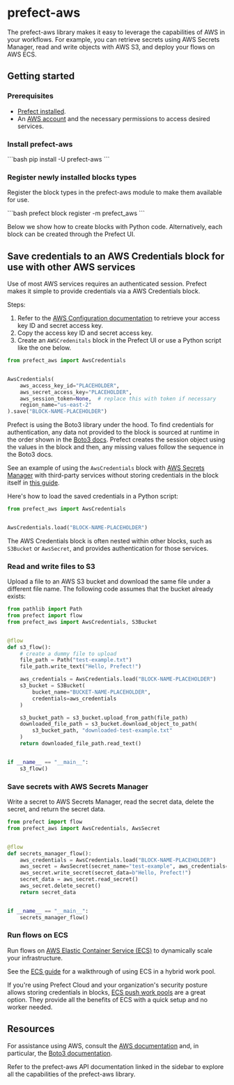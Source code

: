 # prefect-aws

The prefect-aws library makes it easy to leverage the capabilities of AWS in your workflows.
For example, you can retrieve secrets using AWS Secrets Manager, read and write objects with AWS S3, and deploy your flows on AWS ECS.

## Getting started

### Prerequisites

- [Prefect installed](/getting-started/installation/).
- An [AWS account](https://aws.amazon.com/account/) and the necessary permissions to access desired services.

### Install prefect-aws

<div class = "terminal">
```bash
pip install -U prefect-aws
```
</div>

### Register newly installed blocks types

Register the block types in the prefect-aws module to make them available for use.

<div class = "terminal">
```bash
prefect block register -m prefect_aws
```
</div>

Below we show how to create blocks with Python code.
Alternatively, each block can be created through the Prefect UI.

## Save credentials to an AWS Credentials block for use with other AWS services

Use of most AWS services requires an authenticated session.
Prefect makes it simple to provide credentials via a AWS Credentials block.

Steps:

1. Refer to the [AWS Configuration documentation](https://docs.aws.amazon.com/cli/latest/userguide/cli-configure-quickstart.html#cli-configure-quickstart-creds) to retrieve your access key ID and secret access key.
1. Copy the access key ID and secret access key.
1. Create an `AWSCredenitals` block in the Prefect UI or use a Python script like the one below.

```python
from prefect_aws import AwsCredentials


AwsCredentials(
    aws_access_key_id="PLACEHOLDER",
    aws_secret_access_key="PLACEHOLDER",
    aws_session_token=None,  # replace this with token if necessary
    region_name="us-east-2"
).save("BLOCK-NAME-PLACEHOLDER")
```

Prefect is using the Boto3 library under the hood.
To find credentials for authentication, any data not provided to the block is sourced at runtime in the order shown in the [Boto3 docs](https://boto3.amazonaws.com/v1/documentation/api/latest/guide/credentials.html#configuring-credentials).
Prefect creates the session object using the values in the block and then, any missing values follow the sequence in the Boto3 docs.

See an example of using the `AwsCredentials` block with [AWS Secrets Manager](#aws-secrets-manager) with third-party services without storing credentials in the block itself in [this guide](/guides/secrets/).

Here's how to load the saved credentials in a Python script:

```python
from prefect_aws import AwsCredentials


AwsCredentials.load("BLOCK-NAME-PLACEHOLDER")
```

The AWS Credentials block is often nested within other blocks, such as `S3Bucket` or `AwsSecret`, and provides authentication for those services.

### Read and write files to S3

Upload a file to an AWS S3 bucket and download the same file under a different file name.
The following code assumes that the bucket already exists:

```python
from pathlib import Path
from prefect import flow
from prefect_aws import AwsCredentials, S3Bucket


@flow
def s3_flow():
    # create a dummy file to upload
    file_path = Path("test-example.txt")
    file_path.write_text("Hello, Prefect!")

    aws_credentials = AwsCredentials.load("BLOCK-NAME-PLACEHOLDER")
    s3_bucket = S3Bucket(
        bucket_name="BUCKET-NAME-PLACEHOLDER",
        credentials=aws_credentials
    )

    s3_bucket_path = s3_bucket.upload_from_path(file_path)
    downloaded_file_path = s3_bucket.download_object_to_path(
        s3_bucket_path, "downloaded-test-example.txt"
    )
    return downloaded_file_path.read_text()


if __name__ == "__main__":
    s3_flow()
```

### Save secrets with AWS Secrets Manager

Write a secret to AWS Secrets Manager, read the secret data, delete the secret, and return the secret data.

```python
from prefect import flow
from prefect_aws import AwsCredentials, AwsSecret


@flow
def secrets_manager_flow():
    aws_credentials = AwsCredentials.load("BLOCK-NAME-PLACEHOLDER")
    aws_secret = AwsSecret(secret_name="test-example", aws_credentials=aws_credentials)
    aws_secret.write_secret(secret_data=b"Hello, Prefect!")
    secret_data = aws_secret.read_secret()
    aws_secret.delete_secret()
    return secret_data


if __name__ == "__main__":
    secrets_manager_flow()
```

### Run flows on ECS

Run flows on [AWS Elastic Container Service (ECS)](https://aws.amazon.com/ecs/) to dynamically scale your infrastructure.

See the [ECS guide](/ecs_guide/) for a walkthrough of using ECS in a hybrid work pool.

If you're using Prefect Cloud and your organization's security posture allows storing credentials in blocks, [ECS push work pools](https://docs.prefect.io/latest/guides/deployment/push-work-pools/#__tabbed_1_1) are a great option.
They provide all the benefits of ECS with a quick setup and no worker needed.

## Resources

For assistance using AWS, consult the [AWS documentation](https://docs.aws.amazon.com/) and, in particular, the [Boto3 documentation](https://boto3.amazonaws.com/v1/documentation/api/latest/index.html).

Refer to the prefect-aws API documentation linked in the sidebar to explore all the capabilities of the prefect-aws library.
